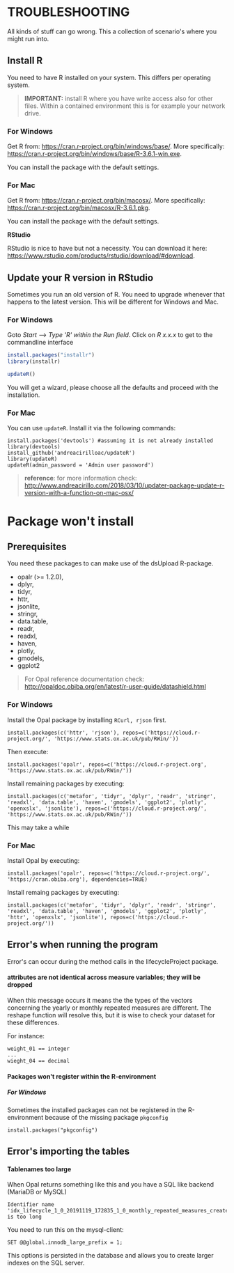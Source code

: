 # TROUBLESHOOTING
All kinds of stuff can go wrong. This a collection of scenario's where you might run into. 

## Install R
You need to have R installed on your system. This differs per operating system. 
> **IMPORTANT:** install R where you have write access also for other files. Within a contained environment this is for example your network drive.

### For Windows

Get R from: https://cran.r-project.org/bin/windows/base/. More specifically: https://cran.r-project.org/bin/windows/base/R-3.6.1-win.exe.

You can install the package with the default settings. 

### For Mac

Get R from: https://cran.r-project.org/bin/macosx/. More specifically: https://cran.r-project.org/bin/macosx/R-3.6.1.pkg.

You can install the package with the default settings. 

**RStudio**

RStudio is nice to have but not a necessity. You can download it here: https://www.rstudio.com/products/rstudio/download/#download.

## Update your R version in RStudio
Sometimes you run an old version of R. You need to upgrade whenever that happens to the latest version. This will be different for Windows and Mac.

### For Windows

Goto *Start* --> *Type 'R' within the Run field*. 
Click on *R x.x.x* to get to the commandline interface

```R
install.packages("installr") 
library(installr)

updateR()
```

You will get a wizard, please choose all the defaults and proceed with the installation.

### For Mac

You can use ```updateR```. Install it via the following commands:

```
install.packages('devtools') #assuming it is not already installed
library(devtools)
install_github('andreacirilloac/updateR')
library(updateR)
updateR(admin_password = 'Admin user password')
```

>**reference**: for more information check: http://www.andreacirillo.com/2018/03/10/updater-package-update-r-version-with-a-function-on-mac-osx/

# Package won't install

## Prerequisites
You need these packages to can make use of the dsUpload R-package.

* opalr (>= 1.2.0),
* dplyr,
* tidyr,
* httr,
* jsonlite,
* stringr,
* data.table,
* readr,
* readxl,
* haven,
* plotly,
* gmodels,
* ggplot2

> For Opal reference documentation check: http://opaldoc.obiba.org/en/latest/r-user-guide/datashield.html

### For Windows
Install the Opal package by installing ```RCurl, rjson``` first.
```{r, eval = FALSE}
install.packages(c('httr', 'rjson'), repos=c('https://cloud.r-project.org/', 'https://www.stats.ox.ac.uk/pub/RWin/'))
```

Then execute: 
```{r, eval = FALSE}
install.packages('opalr', repos=c('https://cloud.r-project.org', 'https://www.stats.ox.ac.uk/pub/RWin/'))
```

Install remaining packages by executing:
```{r, eval = FALSE}
install.packages(c('metafor', 'tidyr', 'dplyr', 'readr', 'stringr', 'readxl', 'data.table', 'haven', 'gmodels', 'ggplot2', 'plotly', 'openxslx', 'jsonlite'), repos=c('https://cloud.r-project.org/', 'https://www.stats.ox.ac.uk/pub/RWin/'))
```

This may take a while

### For Mac
Install Opal by executing:
```{r, eval = FALSE}
install.packages('opalr', repos=c('https://cloud.r-project.org/', 'https://cran.obiba.org'), dependencies=TRUE)
```

Install remaing packages by executing:
```{r, eval = FALSE}
install.packages(c('metafor', 'tidyr', 'dplyr', 'readr', 'stringr', 'readxl', 'data.table', 'haven', 'gmodels', 'ggplot2', 'plotly', 'httr', 'openxslx', 'jsonlite'), repos=c('https://cloud.r-project.org/'))
```

## Error's when running the program
Error's can occur during the method calls in the lifecycleProject package.

#### attributes are not identical across measure variables; they will be dropped
When this message occurs it means the the types of the vectors concerning the yearly or monthly repeated measures are different. The reshape function will resolve this, but it is wise to check your dataset for these differences.

For instance:

```
weight_01 == integer
...
wieght_04 == decimal
```

#### Packages won't register within the R-environment

##### For Windows
Sometimes the installed packages can not be registered in the R-environment because of the missing package ``pkgconfig``

```{r, eval = FALSE}
install.packages("pkgconfig")
```

## Error's importing the tables

#### Tablenames too large
When Opal returns something like this and you have a SQL like backend (MariaDB or MySQL)

```
Identifier name 'idx_lifecycle_1_0_20191119_172835_1_0_monthly_repeated_measures_created' is too long
```

You need to run this on the mysql-client:

```
SET @@global.innodb_large_prefix = 1;
```

This options is persisted in the database and allows you to create larger indexes on the SQL server.
